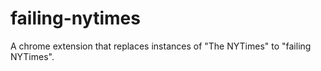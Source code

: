 # failing-nytimes
A chrome extension that replaces instances of "The NYTimes" to "failing NYTimes".
